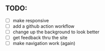 ## TODO:
- [ ] make responsive
- [ ] add a github action workflow
- [ ] change up the background to look better
- [ ] get feedback thru the site
- [ ] make navigation work (again)
